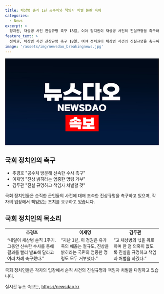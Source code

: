 ```yaml
---
title: 채상병 순직 1년 공수처와 책임자 처벌 논란 속에
categories:
  - News
excerpt: >
  정치권, 채상병 사건 진상규명 촉구 18일, 여야 정치권이 채상병 사건의 진실규명을 촉구하고 있다. 민주당은 특검법 재표결 강행방침을 밝히고, 국민의힘은 공수처의 신속한 수사결과 발표를 요구했다. 이에 추경호 국민의힘 원내대표는 공수처를 방문해 신속한 수사를 촉구했고, 이재명 더불어민주당 당 대표 후보와 김두관 더불어민주당 당 대표 후보도 각자 시민분향소를 찾아 채상병을 추모하고 진실규명을 다짐했다. 또한, 채상병 어머니는 공개서한을 보내 수사결과가 나왔으면 좋겠다는 희망을 피력했다.
feature_text: >
  정치권, 채상병 사건 진상규명 촉구 18일, 여야 정치권이 채상병 사건의 진실규명을 촉구하고 있다. 민주당은 특검법 재표결 강행방침을 밝히고, 국민의힘은 공수처의 신속한 수사결과 발표를 요구했다. 이에 추경호 국민의힘 원내대표는 공수처를 방문해 신속한 수사를 촉구했고, 이재명 더불어민주당 당 대표 후보와 김두관 더불어민주당 당 대표 후보도 각자 시민분향소를 찾아 채상병을 추모하고 진실규명을 다짐했다. 또한, 채상병 어머니는 공개서한을 보내 수사결과가 나왔으면 좋겠다는 희망을 피력했다.
image: '/assets/img/newsdao_breakingnews.jpg'
---
```


<p><img src="/assets/img/newsdao_breakingnews.jpg" alt="bookingtag 속보" /></p>

<h2 data-ke-size="size26">국회 정치인의 촉구</h2>

<ul>
    <li>추경호 "공수처 방문해 신속한 수사 촉구"</li>
    <li>이재명 "진상 밝히라는 엄중한 명령 거부"</li>
    <li>김두관 "진실 규명하고 책임자 처벌할 것"</li>
</ul>

<p data-ke-size="size16">국회 정치인들은 순직한 군인들의 사건에 대해 조속한 진상규명을 촉구하고 있으며, 각자의 입장에서 책임있는 조치를 요구하고 있습니다.</p>

<h2 data-ke-size="size26">국회 정치인의 목소리</h2>

<table>
    <tr>
        <td style="text-align: center; height: 17px;"><b>추경호</b></td>
        <td style="text-align: center; height: 17px;"><b>이재명</b></td>
        <td style="text-align: center; height: 17px;"><b>김두관</b></td>
    </tr>
    <tr>
        <td>“내일이 채상병 순직 1주기. 
그동안 신속한 수사를 통해 결과를 빨리 발표해 달라고 여러 차례 촉구했다.”</td>
        <td>“지난 1년, 이 정권은 유가족의 애끓는 절규도, 진상을 밝히라는 국민의 엄중한 명령도 모두 거부했다.”</td>
        <td>“고 채상병의 넋을 위로하며 한 점 의혹이 없도록 진실을 규명하고 책임과 처벌을 하겠다.”</td>
    </tr>
</table>

<p data-ke-size="size16">국회 정치인들은 각자의 입장에서 순직 사건의 진실규명과 책임자 처벌을 다짐하고 있습니다.</p>
실시간 뉴스 속보는, <a href="https://newsdao.kr" rel="dofollow">https://newsdao.kr</a>


